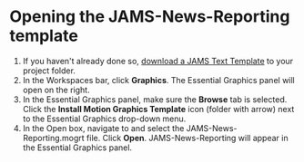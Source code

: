 # Opening the JAMS-News-Reporting template

1. If you haven't already done so, [download a JAMS Text Template](/downloading-a-jams-text-template-to-your-project-folder.md) to your project folder.
2. In the Workspaces bar, click **Graphics**. The Essential Graphics panel will open on the right.
3. In the Essential Graphics panel, make sure the **Browse** tab is selected. Click the **Install Motion Graphics Template** icon \(folder with arrow\) next to the Essential Graphics drop-down menu.
4. In the Open box, navigate to and select the JAMS-News-Reporting.mogrt file. Click **Open**. JAMS-News-Reporting will appear in the Essential Graphics panel.



